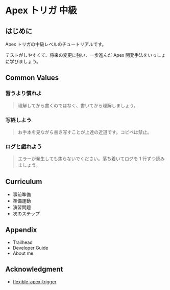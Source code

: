 # Apex トリガ 中級

## はじめに

Apex トリガの中級レベルのチュートリアルです。

テストがしやすくて、将来の変更に強い、一歩進んだ Apex 開発手法をいっしょに学びましょう。

## Common Values

### 習うより慣れよ

> 理解してから書くのではなく、書いてから理解しましょう。

### 写経しよう

> お手本を見ながら書き写すことが上達の近道です。コピペは禁止。

### ログと戯れよう

> エラーが発生しても焦らないでください。落ち着いてログを 1 行ずつ読みましょう。

## Curriculum

- 事前準備
- 準備運動
- 演習問題
- 次のステップ

## Appendix

- Trailhead
- Developer Guide
- About me

## Acknowledgment

- [flexible-apex-trigger](https://github.com/takahitomiyamoto/flexible-apex-trigger#flexible-apex-trigger)
